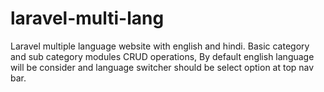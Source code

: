 # laravel-multi-lang
Laravel multiple language website with english and hindi. Basic category and sub category modules CRUD operations, By default english language will be consider and language switcher should be select option at top nav bar.
